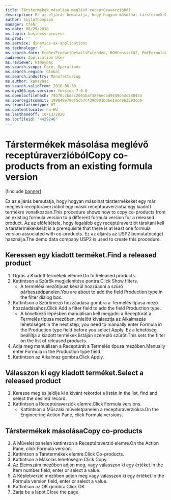 ```yaml
---
title: Társtermékek másolása meglévő receptúraverzióból
description: Ez az eljárás bemutatja, hogy hogyan másolhat társtermékeket egy már meglévő receptúraverzióból egy másik receptúraverzióba egy kiadott termékre vonatkozóan.
author: ShylaThompson
manager: tfehr
ms.date: 08/29/2018
ms.topic: business-process
ms.prod: ''
ms.service: dynamics-ax-applications
ms.technology: ''
ms.search.form: EcoResProductDetailsExtended, BOMConsistOf, PmfFormulaCoBy, BOMRouteCopyDialog
audience: Application User
ms.reviewer: kamaybac
ms.search.scope: Core, Operations
ms.search.region: Global
ms.search.industry: Manufacturing
ms.author: kamaybac
ms.search.validFrom: 2016-06-30
ms.dyn365.ops.version: Version 7.0.0
ms.openlocfilehash: 79b70ccbdac2061baf3896ecbd9449da3c38842a
ms.sourcegitcommit: 199848e78df5cb7c439b001bdbe1ece963593cdb
ms.translationtype: HT
ms.contentlocale: hu-HU
ms.lasthandoff: 10/13/2020
ms.locfileid: "4429246"
---
```

# <a name="copy-co-products-from-an-existing-formula-version"></a><span data-ttu-id="5246a-103">Társtermékek másolása meglévő receptúraverzióból</span><span class="sxs-lookup"><span data-stu-id="5246a-103">Copy co-products from an existing formula version</span></span>

[!include [banner](../../includes/banner.md)]

<span data-ttu-id="5246a-104">Ez az eljárás bemutatja, hogy hogyan másolhat társtermékeket egy már meglévő receptúraverzióból egy másik receptúraverzióba egy kiadott termékre vonatkozóan.</span><span class="sxs-lookup"><span data-stu-id="5246a-104">This procedure shows how to copy co-products from an existing formula version to a different formula version for a released product.</span></span> <span data-ttu-id="5246a-105">Az az előfeltétele, hogy legalább egy receptúraverziót társítani kell a társtermékekkel.</span><span class="sxs-lookup"><span data-stu-id="5246a-105">It is a prerequisite that there is at least one formula version associated with co-products.</span></span> <span data-ttu-id="5246a-106">Ez az eljárás az USP2 bemutatócéget használja.</span><span class="sxs-lookup"><span data-stu-id="5246a-106">The demo data company USP2 is used to create this procedure.</span></span>


## <a name="find-a-released-product"></a><span data-ttu-id="5246a-107">Keressen egy kiadott terméket.</span><span class="sxs-lookup"><span data-stu-id="5246a-107">Find a released product</span></span>
1. <span data-ttu-id="5246a-108">Ugrás a Kiadott termékek elemre.</span><span class="sxs-lookup"><span data-stu-id="5246a-108">Go to Released products.</span></span>
2. <span data-ttu-id="5246a-109">Kattintson a Szűrők megjelenítése pontra.</span><span class="sxs-lookup"><span data-stu-id="5246a-109">Click Show filters.</span></span>
    * <span data-ttu-id="5246a-110">A termelési mezőtípust készül hozzáadni a szűrő párbeszédpanelen.</span><span class="sxs-lookup"><span data-stu-id="5246a-110">You are about to add the field Production type in the filter dialog box.</span></span>  
3. <span data-ttu-id="5246a-111">Kattintson a Szűrőmező hozzáadása gombra a Termelés típusa mező hozzáadásához.</span><span class="sxs-lookup"><span data-stu-id="5246a-111">Click Add a filter field to add the field Production type.</span></span>
    * <span data-ttu-id="5246a-112">A következő lépésben manuálisan kell megadni a Receptúrát a Termelés típusa mezőben, mielőtt kiválasztja az Alkalmazás lehetőséget.</span><span class="sxs-lookup"><span data-stu-id="5246a-112">In the next step, you need to manually enter Formula in the Production type field before you select Apply.</span></span> <span data-ttu-id="5246a-113">Ez a lehetőség beállítja a kiadott termékek listáján szereplő szűrőt.</span><span class="sxs-lookup"><span data-stu-id="5246a-113">This sets the filter on the list of released products.</span></span>  
4. <span data-ttu-id="5246a-114">Adja meg manuálisan a Receptúrát a Termelés típusa mezőben.</span><span class="sxs-lookup"><span data-stu-id="5246a-114">Manually enter Formula in the Production type field.</span></span>
5. <span data-ttu-id="5246a-115">Kattintson az Alkalmaz gombra.</span><span class="sxs-lookup"><span data-stu-id="5246a-115">Click Apply.</span></span>

## <a name="select-a-released-product"></a><span data-ttu-id="5246a-116">Válasszon ki egy kiadott terméket.</span><span class="sxs-lookup"><span data-stu-id="5246a-116">Select a released product</span></span>
1. <span data-ttu-id="5246a-117">Keresse meg és jelölje ki a kívánt rekordot a listán.</span><span class="sxs-lookup"><span data-stu-id="5246a-117">In the list, find and select the desired record.</span></span>
2. <span data-ttu-id="5246a-118">Kattintson a Receptúraverziók elemre.</span><span class="sxs-lookup"><span data-stu-id="5246a-118">Click Formula versions.</span></span>
    * <span data-ttu-id="5246a-119">Kattintson a Műszaki műveletpanelen a receptúraverziókra.</span><span class="sxs-lookup"><span data-stu-id="5246a-119">On the Engineering Action Pane, click Formula versions.</span></span>  

## <a name="copy-co-products"></a><span data-ttu-id="5246a-120">Társtermékek másolása</span><span class="sxs-lookup"><span data-stu-id="5246a-120">Copy co-products</span></span>
1. <span data-ttu-id="5246a-121">A Művelet panelen kattintson a Receptúraverzió elemre.</span><span class="sxs-lookup"><span data-stu-id="5246a-121">On the Action Pane, click Formula version.</span></span>
2. <span data-ttu-id="5246a-122">Kattintson a Társtermékek elemre.</span><span class="sxs-lookup"><span data-stu-id="5246a-122">Click Co-products.</span></span>
3. <span data-ttu-id="5246a-123">Kattintson a Másolás lehetőségre.</span><span class="sxs-lookup"><span data-stu-id="5246a-123">Click Copy.</span></span>
4. <span data-ttu-id="5246a-124">Az Elemszám mezőben adjon meg, vagy válasszon ki egy értéket.</span><span class="sxs-lookup"><span data-stu-id="5246a-124">In the Item number field, enter or select a value.</span></span>
5. <span data-ttu-id="5246a-125">A Képletverzió mezőben adjon meg vagy válasszon ki egy értéket.</span><span class="sxs-lookup"><span data-stu-id="5246a-125">In the Formula version field, enter or select a value.</span></span>
6. <span data-ttu-id="5246a-126">Kattintson az OK gombra.</span><span class="sxs-lookup"><span data-stu-id="5246a-126">Click OK.</span></span>
7. <span data-ttu-id="5246a-127">Zárja be a lapot.</span><span class="sxs-lookup"><span data-stu-id="5246a-127">Close the page.</span></span>

